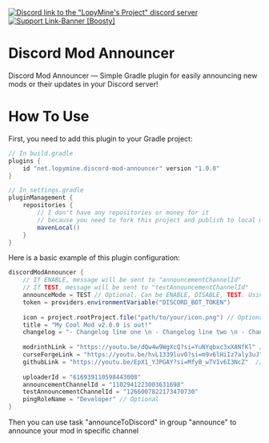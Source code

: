 [![Discord link to the "LopyMine's Project" discord server](https://cdn.modrinth.com/data/cached_images/21f178aff2b64844fefeaf94a3a3a418440fd43f.png)](https://discord.gg/NZzxdkrV4s) [![Support Link-Banner [Boosty]](https://cdn.modrinth.com/data/cached_images/dce91fef079649dee277c52a998fc068e745e99e.png)](https://boosty.to/lopymine/donate)

# Discord Mod Announcer

Discord Mod Announcer — Simple Gradle plugin for easily announcing new mods or their updates in your Discord server!

# How To Use

First, you need to add this plugin to your Gradle project:

```gradle
// In build.gradle
plugins {
    id "net.lopymine.discord-mod-announcer" version "1.0.0"
}

// In settings.gradle
pluginManagement {
    repositories {
        // I don't have any repositories or money for it
        // because you need to fork this project and publish to local maven
        mavenLocal()
    }
}
```

Here is a basic example of this plugin configuration:

```gradle
discordModAnnouncer {
    // If ENABLE, message will be sent to "announcementChannelId"
    // If TEST, message will be sent to "testAnnouncementChannelId" 
    announceMode = TEST // Optional. Can be ENABLE, DISABLE, TEST. Using ENABLE by default
    token = providers.environmentVariable("DISCORD_BOT_TOKEN")
    
    icon = project.rootProject.file("path/to/your/icon.png") // Optional 
    title = "My Cool Mod v2.0.0 is out!"
    changelog = "- Changelog line one \n - Changelog line two \n - Changelog line three" // Optional
    
    modrinthLink = "https://youtu.be/dQw4w9WgXcQ?si=YuNYqbxc3xXANfKl" // Optional
    curseForgeLink = "https://youtu.be/hvL1339luv0?si=m9v6lHiIz7aly3uJ" // Optional
    githubLink = "https://youtu.be/EpX1_YJPGAY?si=MfyB_wTVIv6I3NcZ"  // Optional
    
    uploaderId = "616939110598443008" 
    announcementChannelId = "1102941223003631698"
    testAnnouncementChannelId = "1266007822173470730"
    pingRoleName = "Developer" // Optional
}
```

Then you can use task "announceToDiscord" in group "announce" to announce your mod in specific channel
